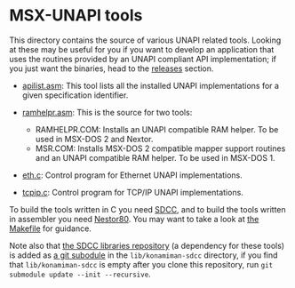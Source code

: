 # MSX-UNAPI tools

This directory contains the source of various UNAPI related tools. Looking at these may be useful for you if you want to develop an application that uses the routines provided by an UNAPI compliant API implementation; if you just want the binaries, head to the [releases](https://github.com/Konamiman/MSX-UNAPI-specification/releases) section.

* [apilist.asm](apilist.asm): This tool lists all the installed UNAPI implementations for a given specification identifier.

* [ramhelpr.asm](ramhelpr.asm): This is the source for two tools:
  * RAMHELPR.COM: Installs an UNAPI compatible RAM helper. To be used in MSX-DOS 2 and Nextor.
  * MSR.COM: Installs MSX-DOS 2 compatible mapper support routines and an UNAPI compatible RAM helper. To be used in MSX-DOS 1.

* [eth.c](eth.c): Control program for Ethernet UNAPI implementations.

* [tcpip.c](eth.c): Control program for TCP/IP UNAPI implementations.

To build the tools written in C you need [SDCC](https://sdcc.sourceforge.net/), and to build the tools written in assembler you need [Nestor80](https://github.com/Konamiman/Nestor80). You may want to take a look at [the Makefile](Makefile) for guidance.

Note also that [the SDCC libraries repository](https://github.com/Konamiman/SDCC-libraries-for-MSX) (a dependency for these tools) is added as [a git subodule](https://github.blog/open-source/git/working-with-submodules/) in the `lib/konamiman-sdcc` directory, if you find that `lib/konamiman-sdcc` is empty after you clone this repository, run `git submodule update --init --recursive`.
